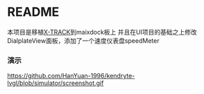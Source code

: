 # README

本项目是移植[X-TRACK](https://github.com/FASTSHIFT/X-TRACK)到maixdock板上
并且在UI项目的基础之上修改DialplateView面板，添加了一个速度仪表盘speedMeter

### 演示
https://github.com/HanYuan-1996/kendryte-lvgl/blob/simulator/screenshot.gif
